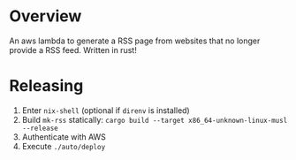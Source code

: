 # Overview

An aws lambda to generate a RSS page from websites that no longer provide a RSS feed. Written in rust!

# Releasing

1. Enter `nix-shell` (optional if `direnv` is installed)
2. Build `mk-rss` statically: `cargo build --target x86_64-unknown-linux-musl --release`
3. Authenticate with AWS
4. Execute `./auto/deploy`

